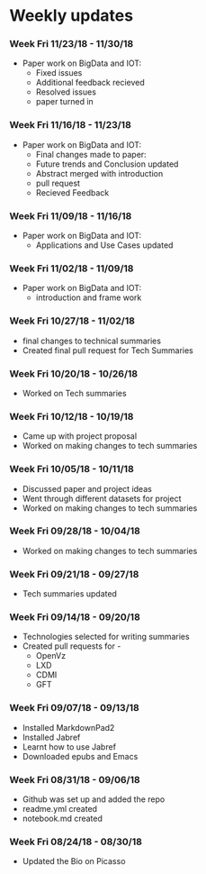 # Weekly updates

### Week Fri 11/23/18 - 11/30/18
  * Paper work on BigData and IOT: 
    * Fixed issues
    * Additional feedback recieved
    * Resolved issues
    * paper turned in


### Week Fri 11/16/18 - 11/23/18
  * Paper work on BigData and IOT: 
    * Final changes made to paper:
     * Future trends and Conclusion updated
     * Abstract merged with introduction
    * pull request
    * Recieved Feedback


### Week Fri 11/09/18 - 11/16/18
  * Paper work on BigData and IOT: 
    * Applications and Use Cases updated
    

### Week Fri 11/02/18 - 11/09/18

  * Paper work on BigData and IOT: 
    * introduction and frame work
  
### Week Fri 10/27/18 - 11/02/18

  * final changes to technical summaries
  * Created final pull request for Tech Summaries
  
### Week Fri 10/20/18 - 10/26/18
  
  * Worked on Tech summaries
  

### Week Fri 10/12/18 - 10/19/18
  
  * Came up with project proposal
  * Worked on making changes to tech summaries

### Week Fri 10/05/18 - 10/11/18
 
  * Discussed paper and project ideas
  * Went through different datasets for project
  * Worked on making changes to tech summaries
  
  
### Week Fri 09/28/18 - 10/04/18

  * Worked on making changes to tech summaries
  
### Week Fri 09/21/18 - 09/27/18

  * Tech summaries updated
  
### Week Fri 09/14/18 - 09/20/18

  * Technologies selected for writing summaries
  * Created pull requests for - 
     * OpenVz
     * LXD
     * CDMI
     * GFT
  

### Week Fri 09/07/18 - 09/13/18
  
  * Installed MarkdownPad2
  * Installed Jabref
  * Learnt how to use Jabref
  * Downloaded epubs and Emacs

### Week Fri 08/31/18 - 09/06/18

  * Github was set up and added the repo
  * readme.yml created
  * notebook.md created
  
### Week Fri 08/24/18 - 08/30/18
  * Updated the Bio on Picasso
